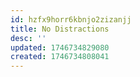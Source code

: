 ```yaml
---
id: hzfx9horr6kbnjo2zizanjj
title: No Distractions
desc: ''
updated: 1746734829080
created: 1746734808041
---
```

